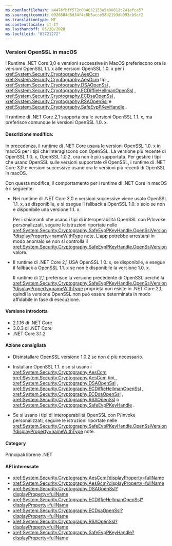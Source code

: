 ```yaml
---
ms.openlocfilehash: a4476fbff572c004632153e5a98812c241efca57
ms.sourcegitcommit: 0926684d8d34f4c6b5acce58d2193db093cb9cf2
ms.translationtype: MT
ms.contentlocale: it-IT
ms.lasthandoff: 05/20/2020
ms.locfileid: "83721272"
---
```

### <a name="openssl-versions-on-macos"></a>Versioni OpenSSL in macOS

I Runtime .NET Core 3,0 e versioni successive in MacOS preferiscono ora le versioni OpenSSL 1.1. x alle versioni OpenSSL 1.0. x per i <xref:System.Security.Cryptography.AesCcm> <xref:System.Security.Cryptography.AesGcm> tipi,, <xref:System.Security.Cryptography.DSAOpenSsl> , <xref:System.Security.Cryptography.ECDiffieHellmanOpenSsl> , <xref:System.Security.Cryptography.ECDsaOpenSsl> , <xref:System.Security.Cryptography.RSAOpenSsl> e <xref:System.Security.Cryptography.SafeEvpPKeyHandle> .

Il runtime di .NET Core 2,1 supporta ora le versioni OpenSSL 1.1. x, ma preferisce comunque le versioni OpenSSL 1.0. x.

#### <a name="change-description"></a>Descrizione modifica:

In precedenza, il runtime di .NET Core usava le versioni OpenSSL 1.0. x in macOS per i tipi che interagiscono con OpenSSL. La versione più recente di OpenSSL 1.0. x, OpenSSL 1.0.2, ora non è più supportata. Per gestire i tipi che usano OpenSSL sulle versioni supportate di OpenSSL, i runtime di .NET Core 3,0 e versioni successive usano ora le versioni più recenti di OpenSSL in macOS.

Con questa modifica, il comportamento per i runtime di .NET Core in macOS è il seguente:

- Nei runtime di .NET Core 3,0 e versioni successive viene usato OpenSSL 1.1. x, se disponibile, e si esegue il fallback a OpenSSL 1.0. x solo se non è disponibile una versione 1.1. x.

  Per i chiamanti che usano i tipi di interoperabilità OpenSSL con P/Invoke personalizzati, seguire le istruzioni riportate nelle <xref:System.Security.Cryptography.SafeEvpPKeyHandle.OpenSslVersion?displayProperty=nameWithType> note. L'app potrebbe arrestarsi in modo anomalo se non si controlla il <xref:System.Security.Cryptography.SafeEvpPKeyHandle.OpenSslVersion> valore.

- Il runtime di .NET Core 2,1 USA OpenSSL 1.0. x, se disponibile, e esegue il fallback a OpenSSL 1.1. x se non è disponibile la versione 1.0. x.

  Il runtime di 2,1 preferisce la versione precedente di OpenSSL perché la <xref:System.Security.Cryptography.SafeEvpPKeyHandle.OpenSslVersion?displayProperty=nameWithType> proprietà non esiste in .NET Core 2,1, quindi la versione OpenSSL non può essere determinata in modo affidabile in fase di esecuzione.

#### <a name="version-introduced"></a>Versione introdotta

- 2.1.16 di .NET Core
- 3.0.3 di .NET Core
- .NET Core 3.1.2

#### <a name="recommended-action"></a>Azione consigliata

- Disinstallare OpenSSL versione 1.0.2 se non è più necessario.

- Installare OpenSSL 1.1. x se si usano i <xref:System.Security.Cryptography.AesCcm> <xref:System.Security.Cryptography.AesGcm> tipi,, <xref:System.Security.Cryptography.DSAOpenSsl> , <xref:System.Security.Cryptography.ECDiffieHellmanOpenSsl> , <xref:System.Security.Cryptography.ECDsaOpenSsl> , <xref:System.Security.Cryptography.RSAOpenSsl> o <xref:System.Security.Cryptography.SafeEvpPKeyHandle> .

- Se si usano i tipi di interoperabilità OpenSSL con P/Invoke personalizzati, seguire le istruzioni riportate nelle <xref:System.Security.Cryptography.SafeEvpPKeyHandle.OpenSslVersion?displayProperty=nameWithType> note.

#### <a name="category"></a>Category

Principali librerie .NET

#### <a name="affected-apis"></a>API interessate

- <xref:System.Security.Cryptography.AesCcm?displayProperty=fullName>
- <xref:System.Security.Cryptography.AesGcm?displayProperty=fullName>
- <xref:System.Security.Cryptography.DSAOpenSsl?displayProperty=fullName>
- <xref:System.Security.Cryptography.ECDiffieHellmanOpenSsl?displayProperty=fullName>
- <xref:System.Security.Cryptography.ECDsaOpenSsl?displayProperty=fullName>
- <xref:System.Security.Cryptography.RSAOpenSsl?displayProperty=fullName>
- <xref:System.Security.Cryptography.SafeEvpPKeyHandle?displayProperty=fullName>

<!--

#### Affected APIs

- `T:System.Security.Cryptography.AesCcm``
- `T:System.Security.Cryptography.AesGcm`
- `T:System.Security.Cryptography.DSAOpenSsl`
- `T:System.Security.Cryptography.ECDiffieHellmanOpenSsl`
- `T:System.Security.Cryptography.ECDsaOpenSsl`
- `T:System.Security.Cryptography.RSAOpenSsl`
- `T:System.Security.Cryptography.SafeEvpPKeyHandle`

-->

